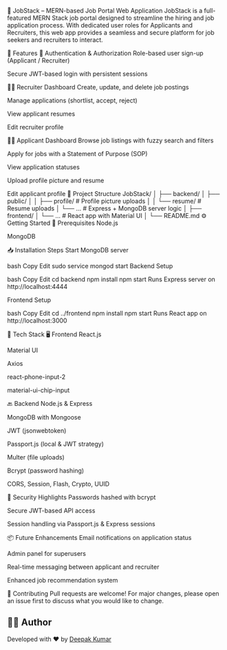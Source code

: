 💼 JobStack – MERN-based Job Portal Web Application
JobStack is a full-featured MERN Stack job portal designed to streamline the hiring and job application process. With dedicated user roles for Applicants and Recruiters, this web app provides a seamless and secure platform for job seekers and recruiters to interact.

🚀 Features
👤 Authentication & Authorization
Role-based user sign-up (Applicant / Recruiter)

Secure JWT-based login with persistent sessions

🧑‍💼 Recruiter Dashboard
Create, update, and delete job postings

Manage applications (shortlist, accept, reject)

View applicant resumes

Edit recruiter profile

👨‍💻 Applicant Dashboard
Browse job listings with fuzzy search and filters

Apply for jobs with a Statement of Purpose (SOP)

View application statuses

Upload profile picture and resume

Edit applicant profile
📁 Project Structure
JobStack/
│
├── backend/
│   ├── public/
│   │   ├── profile/      # Profile picture uploads
│   │   └── resume/       # Resume uploads
│   └── ...               # Express + MongoDB server logic
│
├── frontend/
│   └── ...               # React app with Material UI
│
└── README.md
⚙️ Getting Started
📌 Prerequisites
Node.js

MongoDB

📥 Installation Steps
Start MongoDB server

bash
Copy
Edit
sudo service mongod start
Backend Setup

bash
Copy
Edit
cd backend
npm install
npm start
Runs Express server on http://localhost:4444

Frontend Setup

bash
Copy
Edit
cd ../frontend
npm install
npm start
Runs React app on http://localhost:3000

🧩 Tech Stack
🖥️ Frontend
React.js

Material UI

Axios

react-phone-input-2

material-ui-chip-input

🔙 Backend
Node.js & Express

MongoDB with Mongoose

JWT (jsonwebtoken)

Passport.js (local & JWT strategy)

Multer (file uploads)

Bcrypt (password hashing)

CORS, Session, Flash, Crypto, UUID

🔐 Security Highlights
Passwords hashed with bcrypt

Secure JWT-based API access

Session handling via Passport.js & Express sessions

📦 Future Enhancements
Email notifications on application status

Admin panel for superusers

Real-time messaging between applicant and recruiter

Enhanced job recommendation system

🙌 Contributing
Pull requests are welcome! For major changes, please open an issue first to discuss what you would like to change.

## 👨‍💻 Author

Developed with ❤️ by [Deepak Kumar](https://github.com/Deepakcode607)










